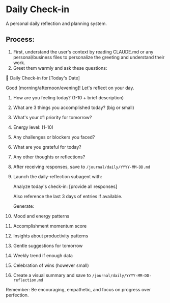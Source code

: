 # Daily Check-in

A personal daily reflection and planning system.

## Process:

1. First, understand the user's context by reading CLAUDE.md or any personal/business files to personalize the greeting and understand their work.
2. Greet them warmly and ask these questions:

🌅 Daily Check-in for [Today's Date]

Good [morning/afternoon/evening]! Let's reflect on your day.

1. How are you feeling today? (1-10 + brief description)
2. What are 3 things you accomplished today? (big or small)
3. What's your #1 priority for tomorrow?
4. Energy level: (1-10)
5. Any challenges or blockers you faced?
6. What are you grateful for today?
7. Any other thoughts or reflections?

8. After receiving responses, save to `/journal/daily/YYYY-MM-DD.md`
9. Launch the daily-reflection subagent with:

   Analyze today's check-in:
   [provide all responses]
   
   Also reference the last 3 days of entries if available.
   
   Generate:
   
10. Mood and energy patterns
11. Accomplishment momentum score
12. Insights about productivity patterns
13. Gentle suggestions for tomorrow
14. Weekly trend if enough data
15. Celebration of wins (however small)
16. Create a visual summary and save to `/journal/daily/YYYY-MM-DD-reflection.md`

Remember: Be encouraging, empathetic, and focus on progress over perfection.